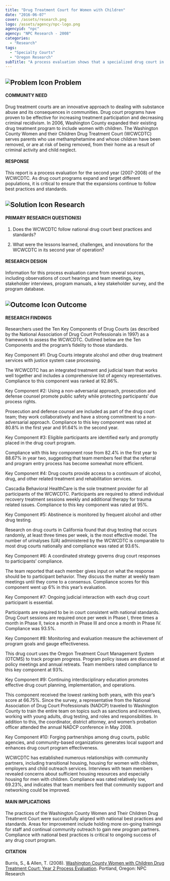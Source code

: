 ```yaml
---
title: "Drug Treatment Court for Women with Children"
date: "2016-06-07"
cover: /assets/research.png
logo: /assets/agency/npc-logo.png
agencyid: "npc"
agency: "NPC Research - 2008"
categories:
  - "Research"
tags:
  - "Specialty Courts"
  - "Oregon Research"
subTitle: "A process evaluation shows that a specialized drug court in Washington County adheres to national best practices."
---
```


## ![Problem Icon](https://github.com/google/material-design-icons/raw/master/alert/1x_web/ic_error_outline_black_48dp.png "Problem") Problem

#### COMMUNITY NEED

Drug treatment courts are an innovative approach to dealing with substance abuse and its consequences in communities. Drug court programs have proven to be effective for increasing treatment participation and decreasing criminal recidivism. In 2006, Washington County expanded their existing drug treatment program to include women with children. The Washington County Women and their Children Drug Treatment Court (WCWCDTC) serves parents who use methamphetamine and whose children have been removed, or are at risk of being removed, from their home as a result of criminal activity and child neglect.

#### RESPONSE

This report is a process evaluation for the second year (2007-2008) of the WCWCDTC. As drug court programs expand and target different populations, it is critical to ensure that the expansions continue to follow best practices and standards.

## ![Solution Icon](https://github.com/google/material-design-icons/raw/master/action/1x_web/ic_lightbulb_outline_black_48dp.png "Solution") Research

#### PRIMARY RESEARCH QUESTION(S)

1. Does the WCWCDTC follow national drug court best practices and standards?

2. What were the lessons learned, challenges, and innovations for the WCWCDTC in its second year of operation?

#### RESEARCH DESIGN

Information for this process evaluation came from several sources, including observations of court hearings and team meetings, key stakeholder interviews, program manuals, a key stakeholder survey, and the program database.

## ![Outcome Icon](https://github.com/google/material-design-icons/raw/master/action/1x_web/ic_view_list_black_48dp.png "Outcome") Outcome

#### RESEARCH FINDINGS

Researchers used the Ten Key Components of Drug Courts (as described by the National Association of Drug Court Professionals in 1997) as a framework to assess the WCWCDTC. Outlined below are the Ten Components and the program’s fidelity to those standards.

Key Component #1: Drug Courts integrate alcohol and other drug treatment services with justice system case processing.

The WCWCDTC has an integrated treatment and judicial team that works well together and includes a comprehensive list of agency representatives. Compliance to this component was ranked at 92.86%.

Key Component #2: Using a non-adversarial approach, prosecution and defense counsel promote public safety while protecting participants’ due process rights.

Prosecution and defense counsel are included as part of the drug court team; they work collaboratively and have a strong commitment to a non-adversarial approach. Compliance to this key component was rated at 80.8% in the first year and 91.64% in the second year.

Key Component #3: Eligible participants are identified early and promptly placed in the drug court program.

Compliance with this key component rose from 82.4% in the first year to 88.67% in year two, suggesting that team members feel that the referral and program entry process has become somewhat more efficient.

Key Component #4: Drug courts provide access to a continuum of alcohol, drug, and other related treatment and rehabilitation services.

Cascadia Behavioral HealthCare is the sole treatment provider for all participants of the WCWCDTC. Participants are required to attend individual recovery treatment sessions weekly and additional therapy for trauma related issues. Compliance to this key component was rated at 95%.

Key Component #5: Abstinence is monitored by frequent alcohol and other drug testing.

Research on drug courts in California found that drug testing that occurs randomly, at least three times per week, is the most effective model. The number of urinalyses (UA) administered by the WCWCDTC is comparable to most drug courts nationally and compliance was rated at 93.6%.

Key Component #6: A coordinated strategy governs drug court responses to participants’ compliance.

The team reported that each member gives input on what the response should be to participant behavior. They discuss the matter at weekly team meetings until they come to a consensus. Compliance scores for this component went up 6% in this year’s evaluation.

Key Component #7: Ongoing judicial interaction with each drug court participant is essential.

Participants are required to be in court consistent with national standards. Drug Court sessions are required once per week in Phase I, three times a month in Phase II, twice a month in Phase III and once a month in Phase IV. Compliance was 93.5%.

Key Component #8: Monitoring and evaluation measure the achievement of program goals and gauge effectiveness.

This drug court uses the Oregon Treatment Court Management System (OTCMS) to track program progress. Program policy issues are discussed at policy meetings and annual retreats. Team members rated compliance to this key component at 93%.

Key Component #9: Continuing interdisciplinary education promotes effective drug court planning, implementation, and operations.

This component received the lowest ranking both years, with this year’s score at 66.75%. Since the survey, a representative from the National Association of Drug Court Professionals (NADCP) traveled to Washington County to train the entire team on topics such as sanctions and incentives, working with young adults, drug testing, and roles and responsibilities. In addition to this, the coordinator, district attorney, and women’s probation officer attended the annual NADCP conference in May 2008.

Key Component #10: Forging partnerships among drug courts, public agencies, and community-based organizations generates local support and enhances drug court program effectiveness.

WCWCDTC has established numerous relationships with community partners, including transitional housing, housing for women with children, employers and child outreach services. Interviews with team members revealed concerns about sufficient housing resources and especially housing for men with children. Compliance was rated relatively low, 69.23%, and indicates that team members feel that community support and networking could be improved.

#### MAIN IMPLICATIONS

The practices of the Washington County Women and Their Children Drug Treatment Court were successfully aligned with national best practices and standards. Areas for improvement include holding more on-going trainings for staff and continual community outreach to gain new program partners. Compliance with national best practices is critical to ongoing success of any drug court program.

#### CITATION

Burris, S., & Allen, T. (2008). [Washington County Women with Children Drug Treatment Court: Year 2 Process Evaluation](http://npcresearch.com/wp-content/uploads/WCWCDTC_Year_2_06082.pdf). Portland, Oregon: NPC Research
